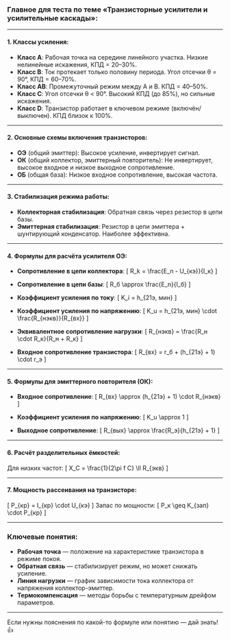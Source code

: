 ### Главное для теста по теме «Транзисторные усилители и усилительные каскады»:

---

#### **1. Классы усиления:**
- **Класс A**: Рабочая точка на середине линейного участка. Низкие нелинейные искажения, КПД = 20–30%.
- **Класс B**: Ток протекает только половину периода. Угол отсечки θ = 90°, КПД = 60–70%.
- **Класс AB**: Промежуточный режим между A и B. КПД = 40–50%.
- **Класс C**: Угол отсечки θ < 90°. Высокий КПД (до 85%), но сильные искажения.
- **Класс D**: Транзистор работает в ключевом режиме (включён/выключен). КПД близок к 100%.

---

#### **2. Основные схемы включения транзисторов:**
- **ОЭ** (общий эмиттер): Высокое усиление, инвертирует сигнал.
- **ОК** (общий коллектор, эмиттерный повторитель): Не инвертирует, высокое входное и низкое выходное сопротивление.
- **ОБ** (общая база): Низкое входное сопротивление, высокая частота.

---

#### **3. Стабилизация режима работы:**
- **Коллекторная стабилизация**: Обратная связь через резистор в цепи базы.
- **Эмиттерная стабилизация**: Резистор в цепи эмиттера + шунтирующий конденсатор. Наиболее эффективна.

---

#### **4. Формулы для расчёта усилителя ОЭ:**

- **Сопротивление в цепи коллектора**:
  \[
  R_k = \frac{E_n - U_{кэ}}{I_к}
  \]

- **Сопротивление в цепи базы**:
  \[
  R_б \approx \frac{E_n}{I_б}
  \]

- **Коэффициент усиления по току**:
  \[
  K_i = h_{21э, мин}
  \]

- **Коэффициент усиления по напряжению**:
  \[
  K_u = h_{21э, мин} \cdot \frac{R_{нэкв}}{R_{вх}}
  \]

- **Эквивалентное сопротивление нагрузки**:
  \[
  R_{нэкв} = \frac{R_н \cdot R_к}{R_н + R_к}
  \]

- **Входное сопротивление транзистора**:
  \[
  R_{вх} = r_б + (h_{21э} + 1) \cdot r_э
  \]

---

#### **5. Формулы для эмиттерного повторителя (ОК):**

- **Входное сопротивление**:
  \[
  R_{вх} \approx (h_{21э} + 1) \cdot R_{нэкв}
  \]

- **Коэффициент усиления по напряжению**:
  \[
  K_u \approx 1
  \]

- **Выходное сопротивление**:
  \[
  R_{вых} \approx \frac{R_э}{h_{21э} + 1}
  \]

---

#### **6. Расчёт разделительных ёмкостей:**
Для низких частот:
\[
X_C = \frac{1}{2\pi f C} \ll R_{экв}
\]

---

#### **7. Мощность рассеивания на транзисторе:**
\[
P_{кр} = I_{кр} \cdot U_{кэ}
\]
Запас по мощности:
\[
P_к \geq K_{зап} \cdot P_{кр}
\]

---

### Ключевые понятия:
- **Рабочая точка** — положение на характеристике транзистора в режиме покоя.
- **Обратная связь** — стабилизирует режим, но может снижать усиление.
- **Линия нагрузки** — график зависимости тока коллектора от напряжения коллектор-эмиттер.
- **Термокомпенсация** — методы борьбы с температурным дрейфом параметров.

---

Если нужны пояснения по какой-то формуле или понятию — дай знать! 👍
